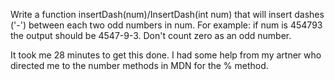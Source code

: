 Write a function insertDash(num)/InsertDash(int num) that will insert dashes ('-') between each two odd numbers in num. For example: if num is 454793 the output should be 4547-9-3. Don't count zero as an odd number.

It took me 28 minutes to get this done.  I had some help from my artner who directed me to the number methods in MDN for the % method.
